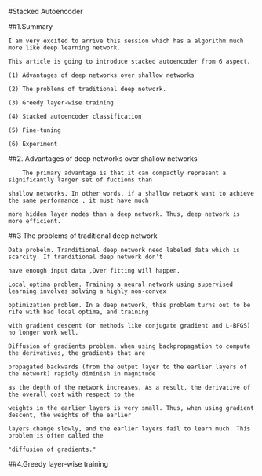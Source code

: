 #Stacked Autoencoder

##1.Summary

    I am very excited to arrive this session which has a algorithm much more like deep learning network.
    
    This article is going to introduce stacked autoencoder from 6 aspect.
    
    (1) Advantages of deep networks over shallow networks 
    
    (2) The problems of traditional deep network.
    
    (3) Greedy layer-wise training
    
    (4) Stacked autoencoder classification
    
    (5) Fine-tuning 
    
    (6) Experiment
    
##2. Advantages of deep networks over shallow networks 
    
        The primary advantage is that it can compactly represent a significantly larger set of fuctions than 
    
    shallow networks. In other words, if a shallow network want to achieve the same performance , it must have much 
    
    more hidden layer nodes than a deep network. Thus, deep network is more efficient.
    
##3 The problems of traditional deep network

    Data probelm. Tranditional deep network need labeled data which is scarcity. If tranditional deep network don't 
    
    have enough input data ,Over fitting will happen.
    
    Local optima problem. Training a neural network using supervised learning involves solving a highly non-convex 
    
    optimization problem. In a deep network, this problem turns out to be rife with bad local optima, and training 
    
    with gradient descent (or methods like conjugate gradient and L-BFGS) no longer work well.
    
    Diffusion of gradients problem. when using backpropagation to compute the derivatives, the gradients that are 
    
    propagated backwards (from the output layer to the earlier layers of the network) rapidly diminish in magnitude 
    
    as the depth of the network increases. As a result, the derivative of the overall cost with respect to the 
    
    weights in the earlier layers is very small. Thus, when using gradient descent, the weights of the earlier 
    
    layers change slowly, and the earlier layers fail to learn much. This problem is often called the 
    
    "diffusion of gradients."
    
##4.Greedy layer-wise training


